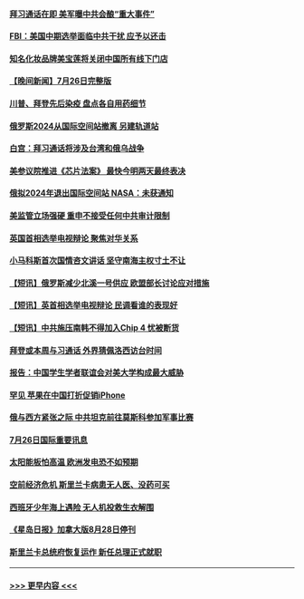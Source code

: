 #### [拜习通话在即 美军曝中共会酿“重大事件”](../pages/prog202/a103488368.md?t=07271801) 
#### [FBI：美国中期选举面临中共干扰 应予以还击](../pages/prog202/a103488325.md?t=07271801) 
#### [知名化妆品牌美宝莲将关闭中国所有线下门店](../pages/prog202/a103488259.md?t=07271801) 
#### [【晚间新闻】7月26日完整版](../pages/prog202/a103488161.md?t=07271801) 
#### [川普、拜登先后染疫 盘点各自用药细节](../pages/prog202/a103488173.md?t=07271801) 
#### [俄罗斯2024从国际空间站撤离 另建轨道站](../pages/prog202/a103488057.md?t=07271801) 
#### [白宫：拜习通话将涉及台湾和俄乌战争](../pages/prog202/a103487983.md?t=07271801) 
#### [美参议院推进《芯片法案》 最快今明两天最终表决](../pages/prog202/a103487960.md?t=07271801) 
#### [俄拟2024年退出国际空间站 NASA：未获通知](../pages/prog202/a103487944.md?t=07271801) 
#### [美监管立场强硬 重申不接受任何中共审计限制](../pages/prog202/a103487712.md?t=07271801) 
#### [英国首相选举电视辩论 聚焦对华关系](../pages/prog202/a103487880.md?t=07271801) 
#### [小马科斯首次国情咨文讲话 坚守南海主权寸土不让](../pages/prog202/a103487878.md?t=07271801) 
#### [【短讯】俄罗斯减少北溪一号供应 欧盟部长讨论应对措施](../pages/prog202/a103487876.md?t=07271801) 
#### [【短讯】英首相选举电视辩论 民调看谁的表现好](../pages/prog202/a103487872.md?t=07271801) 
#### [【短讯】中共施压南韩不得加入Chip 4 忧被断货](../pages/prog202/a103487888.md?t=07271801) 
#### [拜登或本周与习通话 外界猜佩洛西访台时间](../pages/prog202/a103487708.md?t=07271801) 
#### [报告：中国学生学者联谊会对美大学构成最大威胁](../pages/prog202/a103487631.md?t=07271801) 
#### [罕见 苹果在中国打折促销iPhone](../pages/prog202/a103487626.md?t=07271801) 
#### [俄与西方紧张之际 中共坦克前往莫斯科参加军事比赛](../pages/prog202/a103487620.md?t=07271801) 
#### [7月26日国际重要讯息](../pages/prog202/a103487591.md?t=07271801) 
#### [太阳能板怕高温 欧洲发电恐不如预期](../pages/prog202/a103487546.md?t=07271801) 
#### [空前经济危机 斯里兰卡病患无人医、没药可买](../pages/prog202/a103487535.md?t=07271801) 
#### [西班牙少年海上遇险 无人机投救生衣解围](../pages/prog202/a103487479.md?t=07271801) 
#### [《星岛日报》加拿大版8月28日停刊](../pages/prog202/a103487429.md?t=07271801) 
#### [斯里兰卡总统府恢复运作 新任总理正式就职](../pages/prog202/a103487385.md?t=07271801) 

----
#### [ >>> 更早内容 <<< ](../indexes/prog202-earlier.md)
